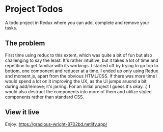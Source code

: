 # Project Todos

A todo project in Redux where you can add, complete and remove your tasks.

## The problem

First time using redux to this extent, which was quite a bit of fun but also challenging to say the least. It's rather intuitive, but it takes a lot of time and repetition to get familiar with its workings.
I started off by trying to go top to bottom, one component and reducer at a time. I ended up only using Redux and moment.js, apart from the obvious HTML/CSS.
If there was more time I would spend a lot on it improving the UX, as the UI jumps aruond a bit during add/remove; it's jarring. For an initial project I guess it's okay. :) I would also destruct the components into more of them and utilize styled components rather than standard CSS.

## View it live

Enjoy: https://gracious-wright-8702bd.netlify.app/
